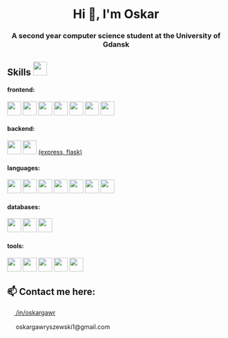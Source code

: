 <h1 align="center">Hi 👋, I'm Oskar</h1>

<h3 align="center">A second year computer science student at the University of Gdansk</h3>

<h2> Skills <img src = "https://media2.giphy.com/media/QssGEmpkyEOhBCb7e1/giphy.gif?cid=ecf05e47a0n3gi1bfqntqmob8g9aid1oyj2wr3ds3mg700bl&rid=giphy.gif" width = 32px> </h2>

<h4>frontend: </h4> 
<a href="#"><img width=32px src="https://cdn.jsdelivr.net/gh/devicons/devicon@latest/icons/react/react-original.svg" /></a>
<a href="#"><img width=32px src="https://cdn.jsdelivr.net/gh/devicons/devicon@latest/icons/nextjs/nextjs-original.svg" /></a>
<a href="#"><img width=32px src="https://cdn.jsdelivr.net/gh/devicons/devicon@latest/icons/angular/angular-original.svg" /></a>
<a href="#"><img width=32px src="https://cdn.jsdelivr.net/gh/devicons/devicon@latest/icons/html5/html5-original.svg" /></a>
<a href="#"><img width=32px src="https://cdn.jsdelivr.net/gh/devicons/devicon@latest/icons/css3/css3-original.svg" /></a>
<a href="#"><img width=32px src="https://cdn.jsdelivr.net/gh/devicons/devicon@latest/icons/sass/sass-original.svg" /></a>
<a href="#"><img width=32px src="https://cdn.jsdelivr.net/gh/devicons/devicon@latest/icons/bootstrap/bootstrap-original.svg" /></a>

<h4>backend: </h4>
<a href="#"><img width=32px src="https://cdn.jsdelivr.net/gh/devicons/devicon@latest/icons/express/express-original.svg" /></a>
<a href="#"><img width=32px src="https://cdn.jsdelivr.net/gh/devicons/devicon@latest/icons/flask/flask-original-wordmark.svg" /></a>
<a href="#">(express, flask)</a>

<h4>languages: </h4>
<a href="#"><img width=32px src="https://cdn.jsdelivr.net/gh/devicons/devicon@latest/icons/javascript/javascript-original.svg" /></a>
<a href="#"><img width=32px src="https://cdn.jsdelivr.net/gh/devicons/devicon@latest/icons/typescript/typescript-original.svg"/></a>
<a href="#"><img width=32px src="https://cdn.jsdelivr.net/gh/devicons/devicon@latest/icons/python/python-original.svg" /></a>
<a href="#"><img width=32px src="https://cdn.jsdelivr.net/gh/devicons/devicon@latest/icons/nodejs/nodejs-original-wordmark.svg" /></a>
<a href="#"><img width=32px src="https://cdn.jsdelivr.net/gh/devicons/devicon@latest/icons/bash/bash-original.svg" /></a>
<a href="#"><img width=32px src="https://cdn.jsdelivr.net/gh/devicons/devicon@latest/icons/java/java-original.svg" /></a>
<a href="#"><img width=32px src="https://cdn.jsdelivr.net/gh/devicons/devicon@latest/icons/go/go-original.svg" /></a>

<h4>databases: </h4>
<a href="#"><img width=32px src="https://cdn.jsdelivr.net/gh/devicons/devicon@latest/icons/mongodb/mongodb-plain-wordmark.svg" /></a>
<a href="#"><img width=32px src="https://cdn.jsdelivr.net/gh/devicons/devicon@latest/icons/neo4j/neo4j-original-wordmark.svg" /></a>
<a href="#"><img width=32px src="https://cdn.jsdelivr.net/gh/devicons/devicon@latest/icons/redis/redis-original-wordmark.svg" /></a>
          

<h4>tools: </h4>
<a href="#"><img width=32px src="https://cdn.jsdelivr.net/gh/devicons/devicon@latest/icons/docker/docker-original-wordmark.svg"/></a>
<a href="#"><img width=32px src="https://cdn.jsdelivr.net/gh/devicons/devicon@latest/icons/git/git-original.svg" /></a>
<a href="#"><img width=32px src="https://cdn.jsdelivr.net/gh/devicons/devicon@latest/icons/postman/postman-original.svg" /></a>
<a href="#"><img width=32px src="https://cdn.jsdelivr.net/gh/devicons/devicon@latest/icons/travis/travis-original.svg" /></a>
<a href="#"><img width=32px src="https://cdn.jsdelivr.net/gh/devicons/devicon@latest/icons/amazonwebservices/amazonwebservices-plain-wordmark.svg" /></a>

<h2>📫 Contact me here:</h2>
<a href="https://www.linkedin.com/in/oskargawryszewski/"><img width=16px src="https://cdn.jsdelivr.net/gh/devicons/devicon@latest/icons/linkedin/linkedin-original.svg" /> /in/oskargawr</a>
<p><img width=16px src="https://img.icons8.com/material-sharp/24/new-post.png"/> oskargawryszewski1@gmail.com</p>


<!--
**oskargawr/oskargawr** is a ✨ _special_ ✨ repository because its `README.md` (this file) appears on your GitHub profile.

Here are some ideas to get you started:

- 🔭 I’m currently working on ...
- 🌱 I’m currently learning ...
- 👯 I’m looking to collaborate on ...
- 🤔 I’m looking for help with ...
- 💬 Ask me about ...
- 📫 How to reach me: ...
- 😄 Pronouns: ...
- ⚡ Fun fact: ...
-->
